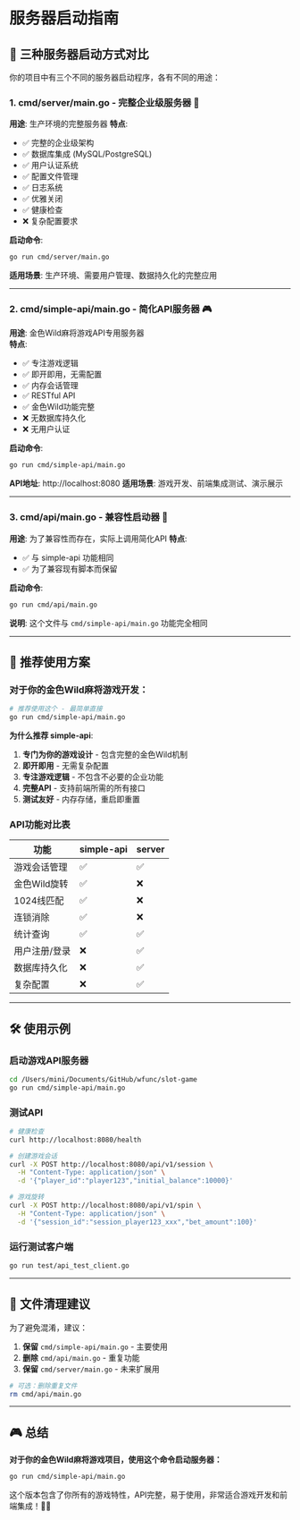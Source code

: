 # 服务器启动指南

## 🚀 三种服务器启动方式对比

你的项目中有三个不同的服务器启动程序，各有不同的用途：

### 1. **cmd/server/main.go** - 完整企业级服务器 🏢

**用途**: 生产环境的完整服务器
**特点**:
- ✅ 完整的企业级架构
- ✅ 数据库集成 (MySQL/PostgreSQL)
- ✅ 用户认证系统
- ✅ 配置文件管理
- ✅ 日志系统
- ✅ 优雅关闭
- ✅ 健康检查
- ❌ 复杂配置要求

**启动命令**:
```bash
go run cmd/server/main.go
```

**适用场景**: 生产环境、需要用户管理、数据持久化的完整应用

---

### 2. **cmd/simple-api/main.go** - 简化API服务器 🎮

**用途**: 金色Wild麻将游戏API专用服务器  
**特点**:
- ✅ 专注游戏逻辑
- ✅ 即开即用，无需配置
- ✅ 内存会话管理
- ✅ RESTful API
- ✅ 金色Wild功能完整
- ❌ 无数据库持久化
- ❌ 无用户认证

**启动命令**:
```bash
go run cmd/simple-api/main.go
```

**API地址**: http://localhost:8080
**适用场景**: 游戏开发、前端集成测试、演示展示

---

### 3. **cmd/api/main.go** - 兼容性启动器 🔄

**用途**: 为了兼容性而存在，实际上调用简化API
**特点**:
- ✅ 与 simple-api 功能相同
- ✅ 为了兼容现有脚本而保留

**启动命令**:
```bash
go run cmd/api/main.go
```

**说明**: 这个文件与 `cmd/simple-api/main.go` 功能完全相同

---

## 🎯 **推荐使用方案**

### 对于你的金色Wild麻将游戏开发：

```bash
# 推荐使用这个 - 最简单直接
go run cmd/simple-api/main.go
```

**为什么推荐 simple-api**:
1. **专门为你的游戏设计** - 包含完整的金色Wild机制
2. **即开即用** - 无需复杂配置
3. **专注游戏逻辑** - 不包含不必要的企业功能
4. **完整API** - 支持前端所需的所有接口
5. **测试友好** - 内存存储，重启即重置

### API功能对比表

| 功能 | simple-api | server |
|------|------------|---------|
| 游戏会话管理 | ✅ | ✅ |
| 金色Wild旋转 | ✅ | ❌ |
| 1024线匹配 | ✅ | ❌ |
| 连锁消除 | ✅ | ❌ |
| 统计查询 | ✅ | ✅ |
| 用户注册/登录 | ❌ | ✅ |
| 数据库持久化 | ❌ | ✅ |
| 复杂配置 | ❌ | ✅ |

---

## 🛠️ **使用示例**

### 启动游戏API服务器
```bash
cd /Users/mini/Documents/GitHub/wfunc/slot-game
go run cmd/simple-api/main.go
```

### 测试API
```bash
# 健康检查
curl http://localhost:8080/health

# 创建游戏会话
curl -X POST http://localhost:8080/api/v1/session \
  -H "Content-Type: application/json" \
  -d '{"player_id":"player123","initial_balance":10000}'

# 游戏旋转
curl -X POST http://localhost:8080/api/v1/spin \
  -H "Content-Type: application/json" \
  -d '{"session_id":"session_player123_xxx","bet_amount":100}'
```

### 运行测试客户端
```bash
go run test/api_test_client.go
```

---

## 📁 **文件清理建议**

为了避免混淆，建议：

1. **保留** `cmd/simple-api/main.go` - 主要使用
2. **删除** `cmd/api/main.go` - 重复功能
3. **保留** `cmd/server/main.go` - 未来扩展用

```bash
# 可选：删除重复文件
rm cmd/api/main.go
```

---

## 🎮 **总结**

**对于你的金色Wild麻将游戏项目，使用这个命令启动服务器：**

```bash
go run cmd/simple-api/main.go
```

这个版本包含了你所有的游戏特性，API完整，易于使用，非常适合游戏开发和前端集成！🎰✨